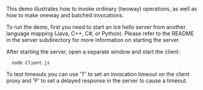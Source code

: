 This demo illustrates how to invoke ordinary (twoway) operations, as
well as how to make oneway and batched invocations.

To run the demo, first you need to start an Ice hello server from
another language mapping (Java, C++, C#, or Python). Please refer to
the README in the server subdirectory for more information on starting
the server.

After starting the server, open a separate window and start the
client:

      node Client.js

To test timeouts you can use 'T' to set an invocation timeout on the client
proxy and 'P' to set a delayed response in the server to cause a timeout.
